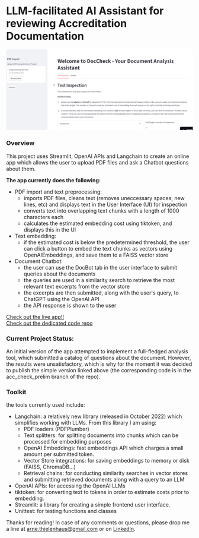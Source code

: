 # LLM-facilitated AI Assistant for reviewing Accreditation Documentation
<img src="images/doc_check_screenshot.png" alt="drawing" width="700"/>  


### Overview
This project uses Streamlit, OpenAI APIs and Langchain to create an online app which allows the user to upload PDF files and ask a Chatbot questions about them.

__The app currently does the following:__
- PDF import and text preprocessing:
    - imports PDF files, cleans text (removes uneccessary spaces, new lines, etc) and displays text in the User Interface (UI) for inspection
    - converts text into overlapping text chunks with a length of 1000 characters each
    - calculates the estimated embedding cost using tiktoken, and displays this in the UI
- Text embedding:
    - if the estimated cost is below the predetermined threshold, the user can click a button to embed the text chunks as vectors using OpenAIEmbeddings, and save them to a FAISS vector store
- Document Chatbot:
    - the user can use the DocBot tab in the user interface to submit queries about the documents
    - the queries are used in a similarity search to retrieve the most relevant text excerpts from the vector store
    - the excerpts are then submitted, along with the user's query, to ChatGPT using the OpenAI API
    - the API response is shown to the user

[Check out the live app!!](https://acc-check.streamlit.app/)  
[Check out the dedicated code repo](https://github.com/athielenhaus/LLM-facilitated-AI-assistant-for-Document-Analysis/tree/acc_check_prelim)  

### Current Project Status:

An initial version of the app attempted to implement a full-fledged analysis tool, which submitted a catalog of questions about the document. However, the results were unsatisfactory, which is why for the moment it was decided to publish the simple version linked above (the corresponding code is in the acc_check_prelim branch of the repo).

### Toolkit

the tools currently used include:

* Langchain: a relatively new library (released in October 2022) which simplifies working with LLMs. From this library I am using:
    - PDF loaders (PDFPlumber)
    - Text splitters: for splitting documents into chunks which can be processed for embedding purposes
    - OpenAI Embeddings: fast embeddings API which charges a small amount per submitted token.
    - Vector Store integrations: for saving embeddings to memory or disk (FAISS, ChromaDB...)
    - Retrieval chains: for conducting similarity searches in vector stores and submitting retrieved documents along with a query to an LLM
* OpenAI APIs: for accessing the OpenAI LLMs
* tiktoken: for converting text to tokens in order to estimate costs prior to embedding.
* Streamlit: a library for creating a simple frontend user interface.
* Unittest: for testing functions and classes

Thanks for reading! In case of any comments or questions, please drop me a line at arne.thielenhaus@gmail.com or on [LinkedIn](https://www.linkedin.com/in/arne-thielenhaus/).

